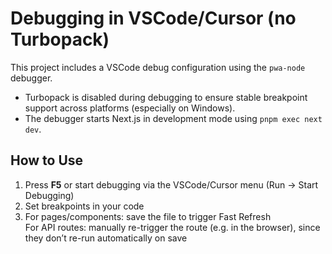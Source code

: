 # Debugging in VSCode/Cursor (no Turbopack)

This project includes a VSCode debug configuration using the `pwa-node` debugger.

- Turbopack is disabled during debugging to ensure stable breakpoint support across platforms (especially on Windows).
- The debugger starts Next.js in development mode using `pnpm exec next dev`.

## How to Use

1. Press **F5** or start debugging via the VSCode/Cursor menu (Run → Start Debugging)
2. Set breakpoints in your code
3. For pages/components: save the file to trigger Fast Refresh  
   For API routes: manually re-trigger the route (e.g. in the browser), since they don’t re-run automatically on save
